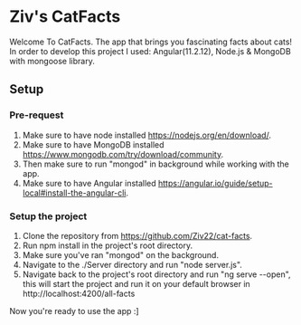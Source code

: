 # Ziv's CatFacts

Welcome To CatFacts.
The app that brings you fascinating facts about cats!
In order to develop this project I used: Angular(11.2.12), Node.js & MongoDB with mongoose library.

## Setup

### Pre-request

 1. Make sure to have node installed  https://nodejs.org/en/download/.
 2. Make sure to have MongoDB installed  https://www.mongodb.com/try/download/community.
 3. Then make sure to run "mongod" in background while working with the app.
 4. Make sure to have Angular installed  https://angular.io/guide/setup-local#install-the-angular-cli.

### Setup the project

1. Clone the repository from https://github.com/Ziv22/cat-facts.
2. Run npm install in the project's root directory.
3. Make sure you've ran "mongod" on the background.
4. Navigate to the ./Server directory and run "node server.js".
5. Navigate back to the project's root directory and run "ng serve --open", this will start the project and run it on your default browser in http://localhost:4200/all-facts

Now you're ready to use the app :]
